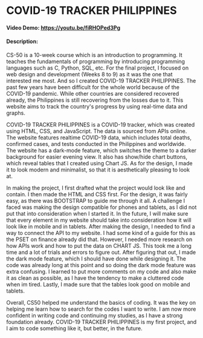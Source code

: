# COVID-19 TRACKER PHILIPPINES
#### Video Demo: https://youtu.be/fiRHOPed3Pg
#### Description:


CS-50 is a 10-week course which is an introduction to programming. It teaches the fundamentals of programming by introducing programming languages such as C, Python, SQL, etc. For the final project, I focused on web design and development (Weeks 8 to 9) as it was the one that interested me most. And so I created COVID-19 TRACKER PHILIPPINES.
The past few years have been difficult for the whole world because of the COVID-19 pandemic. While other countries are considered recovered already, the Philippines is still recovering from the losses due to it. This website aims to track the country's progress by using real-time data and graphs.

COVID-19 TRACKER PHILIPPINES is a COVID-19 tracker, which was created using HTML, CSS, and JavaScript. The data is sourced from APIs online. The website features realtime COVID-19 data, which includes total deaths, confirmed cases, and tests conducted in the Philippines and worldwide. The website has a dark-mode feature, which switches the theme to a darker background for easier evening view. It also has show/hide chart buttons, which reveal tables that I created using Chart JS. As for the design, I made it to look modern and minimalist, so that it is aesthetically pleasing to look at.

In making the project, I first drafted what the project would look like and contain. I then made the HTML and CSS first. For the design, it was fairly easy, as there was BOOTSTRAP to guide me through it all. A challenge I faced was making the design compatible for phones and tablets, as I did not put that into consideration when I started it. In the future, I will make sure that every element in my website should take into consideration how it will look like in mobile and in tablets. After making the design, I needed to find a way to connect the API to my website. I had some kind of a guide for this as the PSET on finance already did that. However, I needed more research on how APIs work and how to put the data on CHART JS. This took me a long time and a lot of trials and errors to figure out. After figuring that out, I made the dark mode feature, which I should have done while designing it. The code was already long at this point and so doing the dark mode feature was extra confusing. I learned to put more comments on my code and also make it as clean as possible, as I have the tendency to make a cluttered code when im tired. Lastly, I made sure that the tables look good on mobile and tablets.


Overall, CS50 helped me understand the basics of coding. It was the key on helping me learn how to search for the codes I want to write. I am now more confident in writing code and continuing my studies, as I have a strong foundation already. COVID-19 TRACKER PHILIPPINES is my first project, and I aim to code something like it, but better, in the future.